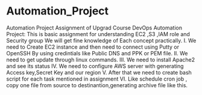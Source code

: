 # Automation_Project
Automation Project Assignment of Upgrad Course DevOps
Automation Project:
This is basic assignment for understanding EC2 ,S3 ,IAM role and Security group
We will get  fine knowledge of Each concept practically.
I.	We need to Create EC2 instance and then need to connect using Putty or OpenSSH 
By using credintials like Public DNS and PPK or PEM file.
II.	We need to get update through linux commands.
III.	We need to install Apache2 and see its status
IV.	We need to configure AWS server with generating Access key,Secret Key and our region
V.	After that we need to create bash script for each task mentioned in assignment 
VI.	Like schedule cron job , copy one file from source to destinantion,generating archive file like this.


